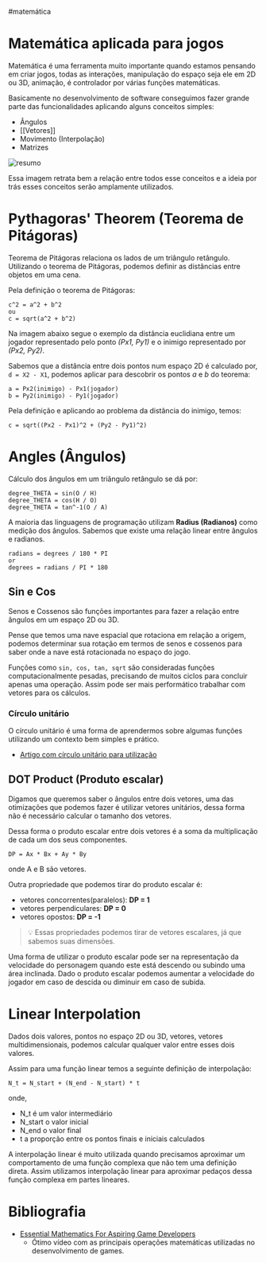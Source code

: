 #matemática

# Matemática aplicada para jogos

Matemática é uma ferramenta muito importante quando estamos pensando em criar jogos, todas as interações, manipulação do espaço seja ele em 2D ou 3D, animação, é controlador por várias funções matemáticas.

Basicamente no desenvolvimento de software conseguimos fazer grande parte das funcionalidades aplicando alguns conceitos simples:
 - Ângulos
 - [[Vetores]]
 - Movimento (Interpolação)
 - Matrizes

![resumo](math-subjects.png)

Essa imagem retrata bem a relação entre todos esse conceitos e a ideia por trás esses conceitos serão amplamente utilizados.

# Pythagoras' Theorem (Teorema de Pitágoras)

Teorema de Pitágoras relaciona os lados de um triângulo retângulo. Utilizando o teorema de Pitágoras, podemos definir as distâncias entre objetos em uma cena.

Pela definição o teorema de Pitágoras:

```
c^2 = a^2 + b^2
ou
c = sqrt(a^2 + b^2)
```

Na imagem abaixo segue o exemplo da distância euclidiana entre um jogador representado pelo ponto *(Px1, Py1)* e o inimigo representado por *(Px2, Py2)*.

Sabemos que a distância entre dois pontos num espaço 2D é calculado por, `d = X2 - X1`, podemos aplicar para descobrir os pontos *a* e *b* do teorema:

```
a = Px2(inimigo) - Px1(jogador)
b = Py2(inimigo) - Py1(jogador)
```

Pela definição e aplicando ao problema da distância do inimigo, temos:

```
c = sqrt((Px2 - Px1)^2 + (Py2 - Py1)^2)
```

# Angles (Ângulos)

Cálculo dos ângulos em um triângulo retângulo se dá por:

```
degree_THETA = sin(O / H)
degree_THETA = cos(H / O)
degree_THETA = tan^-1(O / A)
```

A maioria das linguagens de programação utilizam **Radius (Radianos)** como medição dos ângulos. Sabemos que existe uma relação linear entre ângulos e radianos.

```
radians = degrees / 180 * PI
or
degrees = radians / PI * 180
```

## Sin e Cos

Senos e Cossenos são funções importantes para fazer a relação entre ângulos em um espaço 2D ou 3D.

Pense que temos uma nave espacial que rotaciona em relação a origem, podemos determinar sua rotação em termos de senos e cossenos para saber onde a nave está rotacionada no espaço do jogo.

Funções como `sin, cos, tan, sqrt` são consideradas funções computacionalmente pesadas, precisando de muitos ciclos para concluir apenas uma operação. Assim pode ser mais performático trabalhar com vetores para os cálculos.

### Círculo unitário

O círculo unitário é uma forma de aprendermos sobre algumas funções utilizando um contexto bem simples e prático.

- [Artigo com círculo unitário para utilização](https://www.mathsisfun.com/geometry/unit-circle.html)

## DOT Product (Produto escalar)

Digamos que queremos saber o ângulos entre dois vetores, uma das otimizações que podemos fazer é utilizar vetores unitários, dessa forma não é necessário calcular o tamanho dos vetores.

Dessa forma o produto escalar entre dois vetores é a soma da multiplicação de cada um dos seus componentes.

```
DP = Ax * Bx + Ay * By
```

onde A e B são vetores.

Outra propriedade que podemos tirar do produto escalar é:

- vetores concorrentes(paralelos): **DP = 1**
- vetores perpendiculares: **DP = 0**
- vetores opostos: **DP = -1**

> 💡 Essas propriedades podemos tirar de vetores escalares, já que sabemos suas dimensões.

Uma forma de utilizar o produto escalar pode ser na representação da velocidade do personagem quando este está descendo ou subindo uma área inclinada. Dado o produto escalar podemos aumentar a velocidade do jogador em caso de descida ou diminuir em caso de subida.

# Linear Interpolation

Dados dois valores, pontos no espaço 2D ou 3D, vetores, vetores multidimensionais, podemos calcular qualquer valor entre esses dois valores.

Assim para uma função linear temos a seguinte definição de interpolação:

```
N_t = N_start + (N_end - N_start) * t
```
onde,
 - N_t é um valor intermediário
 - N_start o valor inicial
 - N_end o valor final
 - t a proporção entre os pontos finais e iniciais calculados

A interpolação linear é muito utilizada quando precisamos aproximar um comportamento de uma função complexa que não tem uma definição direta. Assim utilizamos interpolação linear para aproximar pedaços dessa função complexa em partes lineares.

# Bibliografia

- [Essential Mathematics For Aspiring Game Developers](https://www.youtube.com/watch?v=DPfxjQ6sqrc&list=PLK9v9ebk627fEHJOVLR0xku-iYenE8m8X&index=11)
	- Ótimo vídeo com as principais operações matemáticas utilizadas no desenvolvimento de games.